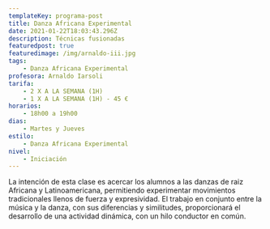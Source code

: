 ```yaml
---
templateKey: programa-post
title: Danza Africana Experimental
date: 2021-01-22T18:03:43.296Z
description: Técnicas fusionadas
featuredpost: true
featuredimage: /img/arnaldo-iii.jpg
tags:
    - Danza Africana Experimental
profesora: Arnaldo Iarsoli
tarifa:
    - 2 X A LA SEMANA (1H)
    - 1 X A LA SEMANA (1H) - 45 €
horarios:
    - 18h00 a 19h00
dias:
    - Martes y Jueves
estilo:
    - Danza Africana Experimental
nivel:
    - Iniciación
---
```


<!--StartFragment-->

La intención de esta clase es acercar los alumnos a las danzas de raiz Africana y Latinoamericana, permitiendo experimentar movimientos tradicionales llenos de fuerza y expresividad. El trabajo en conjunto entre la música y la danza, con sus diferencias y similitudes, proporcionará el desarrollo de una actividad dinámica, con un hilo conductor en común.

<!--EndFragment-->
